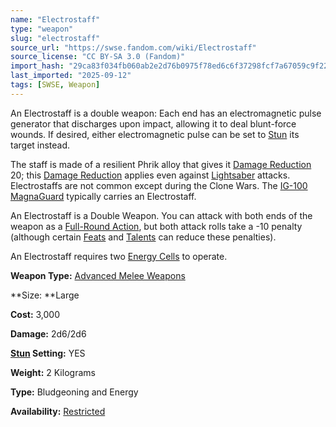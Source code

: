 ```yaml
---
name: "Electrostaff"
type: "weapon"
slug: "electrostaff"
source_url: "https://swse.fandom.com/wiki/Electrostaff"
source_license: "CC BY-SA 3.0 (Fandom)"
import_hash: "29ca83f034fb060ab2e2d76b0975f78ed6c6f37298fcf7a67059c9f220fee486"
last_imported: "2025-09-12"
tags: [SWSE, Weapon]
---
```

An Electrostaff is a double weapon: Each end has an electromagnetic pulse generator that discharges upon impact, allowing it to deal blunt-force wounds. If desired, either electromagnetic pulse can be set to [Stun](https://swse.fandom.com/wiki/Stun) its target instead.

The staff is made of a resilient Phrik alloy that gives it [Damage Reduction](https://swse.fandom.com/wiki/Damage_Reduction) 20; this [Damage Reduction](https://swse.fandom.com/wiki/Damage_Reduction) applies even against [Lightsaber](https://swse.fandom.com/wiki/Lightsaber) attacks. Electrostaffs are not common except during the Clone Wars. The [IG-100 MagnaGuard](https://swse.fandom.com/wiki/IG-100_MagnaGuard) typically carries an Electrostaff.

An Electrostaff is a Double Weapon. You can attack with both ends of the weapon as a [Full-Round Action](https://swse.fandom.com/wiki/Full-Round_Action), but both attack rolls take a -10 penalty (although certain [Feats](https://swse.fandom.com/wiki/Feats) and [Talents](https://swse.fandom.com/wiki/Talents) can reduce these penalties).

An Electrostaff requires two [Energy Cells](https://swse.fandom.com/wiki/Energy_Cells) to operate.

**Weapon Type:** [Advanced Melee Weapons](https://swse.fandom.com/wiki/Advanced_Melee_Weapons)

**Size: **Large

**Cost:** 3,000

**Damage:** 2d6/2d6

**[Stun](https://swse.fandom.com/wiki/Stun) Setting:** YES

**Weight:** 2 Kilograms

**Type:** Bludgeoning and Energy

**Availability:** [Restricted](https://swse.fandom.com/wiki/Restricted)